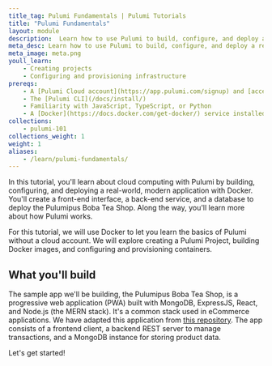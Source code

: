 ```yaml
---
title_tag: Pulumi Fundamentals | Pulumi Tutorials
title: "Pulumi Fundamentals"
layout: module
description:  Learn how to use Pulumi to build, configure, and deploy a real-world application.
meta_desc: Learn how to use Pulumi to build, configure, and deploy a real-life, modern application in this starter tutorial.
meta_image: meta.png
youll_learn:
    - Creating projects
    - Configuring and provisioning infrastructure
prereqs:
    - A [Pulumi Cloud account](https://app.pulumi.com/signup) and [access token](/docs/pulumi-cloud/accounts#access-tokens)
    - The [Pulumi CLI](/docs/install/)
    - Familiarity with JavaScript, TypeScript, or Python
    - A [Docker](https://docs.docker.com/get-docker/) service installed and running
collections:
    - pulumi-101
collections_weight: 1
weight: 1
aliases:
    - /learn/pulumi-fundamentals/
---
```


In this tutorial, you'll learn about cloud computing with Pulumi by building, configuring, and deploying a real-world, modern
application with Docker. You'll create a front-end interface, a back-end service, and a database to deploy the Pulumipus Boba Tea Shop. Along the way, you'll learn more about how Pulumi works.

For this tutorial, we will use Docker to let you learn the basics of Pulumi
without a cloud account. We will explore creating a Pulumi Project, building
Docker images, and configuring and provisioning containers.

## What you'll build

The sample app we'll be building, the Pulumipus Boba Tea Shop, is a progressive web application (PWA) built with MongoDB, ExpressJS, React, and Node.js (the MERN stack). It's a common stack used in eCommerce applications. We have adapted this application from [this repository](https://github.com/shubhambattoo/shopping-cart). The app consists of a frontend client, a backend REST server to manage transactions, and a MongoDB instance for storing product data.

Let's get started!

